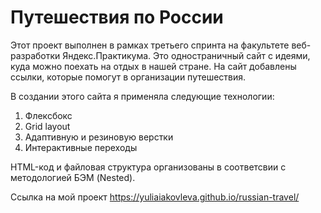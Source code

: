 # __Путешествия по России__

Этот проект выполнен в рамках третьего спринта на факультете веб-разработки Яндекс.Практикума. Это одностраничный сайт с идеями, куда можно поехать на отдых в нашей стране. На сайт добавлены ссылки, которые помогут в организации путешествия. 

В создании этого сайта я применяла следующие технологии: 
1. Флексбокс
2. Grid layout
3. Адаптивную и резиновую верстки 
4. Интерактивные переходы 

HTML-код и файловая структура организованы в соответсвии с методологией БЭМ (Nested).

Ссылка на мой проект https://yuliaiakovleva.github.io/russian-travel/ 